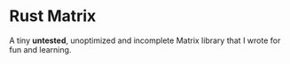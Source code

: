 Rust Matrix
===========

A tiny **untested**, unoptimized and incomplete Matrix library that I wrote for
fun and learning.
